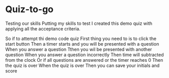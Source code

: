 # Quiz-to-go
Testing our skills
Putting my skills to test I created this demo quiz with applying all the acceptance criteria.

So if to attempt thi demo  code quiz
First thing you need to is to click the start button
Then a timer starts and you will be presented with a question
When you  answer a question
Tthen you wil be presented with another question
When you answer a question incorrectly
Then  time will  subtracted from the clock
Or if all questions are answered or the timer reaches 0
Then  the quiz  is over
When the quiz is over
Then you can save your initials and score
